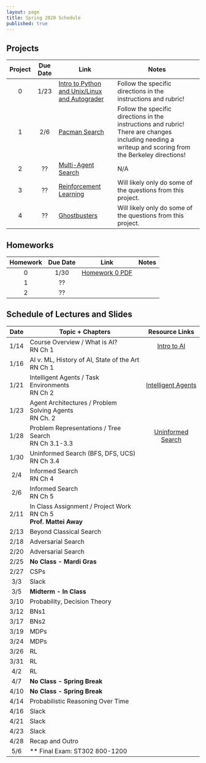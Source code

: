 ```yaml
---
layout: page
title: Spring 2020 Schedule
published: true
---
```


## Projects


| Project | Due Date | Link | Notes |
|:-------:|:--------:|----|-----|
| 0 | 1/23 | [Intro to Python and Unix/Linux and Autograder](../_projects/project0.md) | Follow the specific directions in the instructions and rubric! |
| 1 | 2/6 | [Pacman Search](../_projects/project1.md) | Follow the specific directions in the instructions and rubric!  There are changes including needing a writeup and scoring from the Berkeley directions! |
| 2 | ?? | [Multi-Agent Search](https://inst.eecs.berkeley.edu/~cs188/fa18/project2.html) | N/A |
| 3 | ?? | [Reinforcement Learning](https://inst.eecs.berkeley.edu/~cs188/fa18/project3.html) | Will likely only do some of the questions from this project. |
| 4 | ?? | [Ghostbusters](https://inst.eecs.berkeley.edu/~cs188/fa18/project4.html) | Will likely only do some of the questions from this project. |



## Homeworks

| Homework | Due Date | Link | Notes |
|:-------:|:--------:|:----:|-----|
| 0 | 1/30 | [Homework 0 PDF](https://drive.google.com/open?id=13UQLGkp9Q2dBVC4YaZDDnkJN1XzErL8I)  |  |
| 1 | ?? |  |  |
| 2 | ?? |  |  |


## Schedule of Lectures and Slides

| Date | Topic + Chapters | Resource Links |
|:----:|----------------|:--------------:|
| 1/14 | Course Overview / What is AI? <br /> RN Ch 1 | [Intro to AI](https://drive.google.com/file/d/1WpJboEkPtSjf1tvTrFCfoKOo3MlaeAo6/view?usp=sharing)|
| 1/16 | AI v. ML, History of AI, State of the Art <br /> RN Ch 1 | |
| 1/21 | Intelligent Agents / Task Environments <br /> RN Ch 2 | [Intelligent Agents](https://drive.google.com/file/d/1J1L_vzIkCth_qLquulIwGWPATzoJD23U/view?usp=sharing) |
| 1/23 | Agent Architectures / Problem Solving Agents <br /> RN Ch. 2 | |
| 1/28 | Problem Representations / Tree Search <br /> RN Ch 3.1-3.3 | [Uninformed Search](https://drive.google.com/file/d/1keHlaWCrTPjRnzFBCj2QnL9xTWheVv-0/view?usp=sharing) |
| 1/30 | Uninformed Search (BFS, DFS, UCS) <br /> RN Ch 3.4 | |
|  2/4 | Informed Search <br /> RN Ch 4 | |
|  2/6 | Informed Search <br /> RN Ch 5 | |
| 2/11 | In Class Assignment / Project Work <br /> RN Ch 5 <br /> **Prof. Mattei Away** | |
| 2/13 | Beyond Classical Search  | |
| 2/18 | Adversarial Search | |
| 2/20 | Adversarial Search | |
| 2/25 | **No Class - Mardi Gras** | |
| 2/27 | CSPs | |
|  3/3 | Slack | |
|  3/5 | **Midterm - In Class** ||
| 3/10 | Probability, Decision Theory | |
| 3/12 | BNs1 | |
| 3/17 | BNs2 | |
| 3/19 | MDPs | |
| 3/24 | MDPs | |
| 3/26 | RL | |
| 3/31 | RL | |
|  4/2 | RL | |
|  4/7 | **No Class - Spring Break** | |
| 4/10 | **No Class - Spring Break** | |
| 4/14 | Probabilistic Reasoning Over Time | |
| 4/16 | Slack | |
| 4/21 | Slack | |
| 4/23 | Slack | |
| 4/28 | Recap and Outro | |
|  5/6 | ** Final Exam: ST302 800-1200 | |